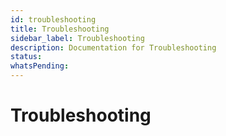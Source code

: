 ```yaml
---
id: troubleshooting
title: Troubleshooting
sidebar_label: Troubleshooting
description: Documentation for Troubleshooting
status: 
whatsPending: 
---
```


# Troubleshooting

